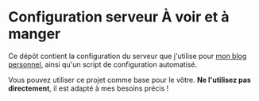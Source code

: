 # Configuration serveur À voir et à manger

Ce dépôt contient la configuration du serveur que j'utilise pour [mon blog personnel](https://voiretmanger.fr), ainsi qu'un script de configuration automatisé.

Vous pouvez utiliser ce projet comme base pour le vôtre. **Ne l'utilisez pas directement**, il est adapté à mes besoins précis ! 